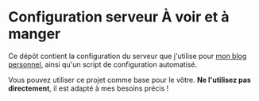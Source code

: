 # Configuration serveur À voir et à manger

Ce dépôt contient la configuration du serveur que j'utilise pour [mon blog personnel](https://voiretmanger.fr), ainsi qu'un script de configuration automatisé.

Vous pouvez utiliser ce projet comme base pour le vôtre. **Ne l'utilisez pas directement**, il est adapté à mes besoins précis ! 